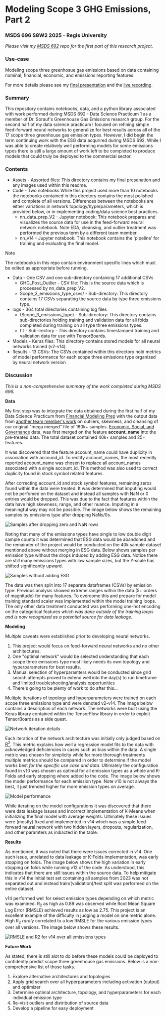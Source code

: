 # Modeling Scope 3 GHG Emissions, Part 2 
### MSDS 696 S8W2 2025 - Regis University

*Please visit my [MSDS 692](https://github.com/JusSnP/MSDS692_GHG) repo for the first part of this research project.*

### Use-case

Modeling scope three greenhosue gas emissions based on data containing nominal, financial, economic, and emissions reporting features.

For more details please see my [final presentation](/Assets/GHG_MSDS696.pptx) and the [live recording](https://github.com/Regis-University-Data-Science/Practicum-Showcase).
 
### Summary  
This repository contains notebooks, data, and a python library associated with work performed during MSDS 692 - Data Science Practicum 1 as a member of Dr. Sorauf's Greenhouse Gas Emissions research group. For the second half of my data science practicum I focused on refining simple feed-forward neural networks to generalize for best results across all of the 17 scope three greenhouse gas emission types. However, I did begin the term continuing work with the ESG data acqurired during MSDS 692. While I was able to create relatively well performing models for _some_ emissions types there is still a large amount of work left to be completed to produce models that could truly be deployed to the commercial sector. 

### Contents

* Assets - Assorted files: This directory contains my final presenation and any images used within this readme.
* Code - Two notebooks
  While this project used more than 10 notebooks the notebooks contained in this directory contains the most polished and complete of all versions. Differences between the notebooks are either variations in network topology/hyperparameters, which is provided below, or in implementing coding/data science best practices.
    * nn_data_prep_V2 - Jupyter notebook: This notebook prepares and visualizes the source data for use in the feed-forward neural network notebook. Note EDA, cleansing, and outlier treatment was performed the previous term by a different team member. 
    * nn_v14 - Jupyter notebook: This notebook contains the 'pipeline' for training and evaluating the final model.
>[!NOTE]
>The notebooks in this repo contain environment specific lines which must be edited as appropriate before running.
* Data - One CSV and one sub-directory containing 17 additional CSVs 
    * GHG_Post_Outlier - CSV file: This is the source data which is processed by nn_data_prep_V2.
    * Scope_3_emissions_type_csvs/ - Sub-directory: This directory contains 17 CSVs separating the source data by type three emissions type. 
* logs - 364 total directories containing log files
    * (Scope_3_emissions_type) - Sub-directory: This directory contains sub-directories holding training and validation data for all folds completed during training on all type three emissions types.
    * fit - Sub-irectory - This directory contains timestamped training and validation data for use with TensorBoards.
* Models - Keras files: This directory contains stored models for all neural networks trained (v2-v14).
* Results - 13 CSVs: The CSVs contained within this directory hold metrics of model performance for each scope three emissions type organized by neural network version 

### Discussion

_This is a non-comprehensive summary of the work completed during MSDS 696._

**Data**

My first step was to integrate the data obtained during the first half of my Data Science Practicum from [Financial Modeling Prep](https://site.financialmodelingprep.com/) with the output data from [another team member's work](https://github.com/julieanneco/Scope3_Emissions) on outliers, skewness, and cleansing of our original "mega merged" file of 180k+ samples. [Economic, Social, and Governance](https://greenly.earth/en-us/blog/company-guide/what-is-esg-data-and-how-to-use-it) data, was first merged on the feature **account_name** into the pre-treated data. The total dataset contained 40k+ samples and 25+ features. 

It was discovered that the feature account_name could have duplicity in association with accound_id. To rectify account_names, the most recently reported account_name was chosen to replace all account_names associated with a single account_id. This method was also used to correct duplicity found in stock symbol related features. 

After correcting account_id and stock symbol features, remaining zeros found within the data were treated. It was determined that imputing would not be perfomed on the dataset and instead all samples with NaN or 0 entries would be dropped. This was due to the fact that features within the data have high skewness, range, and other nuance. Imputing in a meaningful way may not be possible. The image below shows the remaining samples by emissions type after dropping NaNs/0s.

![Samples after dropping zero and NaN rows](/Assets/counts_with_ESG.png)

Noting that many of the emissions types have single to low double digit sample counts it was determined that ESG data would be abandoned and the remainder of the project would be conducted on the 40k sample dataset mentioned above without merging in ESG data. Below shows samples per emission type without the drops induced by adding ESG data. Notice there are still many emissions types with low sample sizes, but the Y-scale has shifted significantly upward.

![Samples without adding ESG](/Assets/counts_withoutESG.png)

The data was then split into 17 separate dataframes (CSVs) by emission type. Previous analysis showed extreme ranges within the data (5+ orders of magnitude) for many features. To overcome this and prepare for model training standard scaler was implemented within the model training loops. The only other data treatment conducted was performing one-hot encoding on the categorical features _which was done outside of the training loops and is now recognized as a potential source for data leakage_.

**Modeling**

Multiple caveats were established prior to developing neural networks.

1) This project would focus on feed-forward neural networks and no other architectures.
2) One "optimal network" would be selected understanding that each scope three emissions type most likely needs its own topology and hyperparameters for best results.
3) Manual selection of hyperparamters would be conducted since grid search attempts proved to extend well into the day(s) to run timeframe and limited troubleshooting/analysis opportunities
4) There's going to be plenty of work to do after this...

Multiple iterations of topology and hyperparameters were trained on each scope three emissions type and were denoted v2-v14. The image below contains a description of each network. The networks were built using the Keras library contained within the TensorFlow library in order to exploit TensorBoards as a side quest. 
 
![Network iteration details](/Assets/networks.png)
 
Each iteration of the network architecture was initially only judged based on [R<sup>2</sup>](https://statisticsbyjim.com/glossary/r-squared/). This metric explains how well a regression model fits to the data with acknowledged deficiencies in cases such as bias within the data. A single metric was chosen for simplicity while for more thorough treatments multiple metrics should be compared in order to determine if the model works best _for the specific use case and data_. Ultimately the configuration found in v10 was chosen as optimal for all emission types as a whole and K-Folds and early stopping where added to the code. The image below shows the model performance for each emission type. Note v10 is not always the best, it just trended higher for more emission types on average.

![Model performance](/Assets/network_performance.png)

While iterating on the model configurations it was discovered that there were data leakage issues and incorrect implementation of K-Means when initializing the final model with average weights. Ultimately these issues were (mostly) fixed and implemented in v14 which was a simple feed-forward neural network with two hidden layers, dropouts, regularization, and other paramters as indiacted in the table. 

**Results**

As mentioned, it was noted that there were issues corrected in v14. One such issue, unrelated to data leakage or K-Folds implementation, was early stopping on folds. The image below shows the high variation in early stopping on folds while running v12 of the code. As understood, this indicates that there are still issues within the source data. To help mitigate this in v14 the initial test set containing all samples from 2023 was not separated out and instead train/(validation)/test split was performed on the entire dataset. 

v14 performed well for select emission types depending on which metric was examined. R<sub>2</sub> as high as 0.88 was observed while Root Mean Square Log Error (RMSLE) achieved results as low as 2.75. This project is an excellent example of the difficulty in judging a model on one metric alone. High R<sub>2</sub> _rarely_ correlated to a low RMSLE for the various emission types over all versions. The image below shows these results.

![RMSLE and R<sub>2</sub> for v14 over all emissions types](/Assets/v14rmsleR2.png)

**Future Work**

As stated, there is still alot to do before these models could be deployed to confidently predict scope three greenhouse gas emissions. Below is a non-comprehensive list of those tasks.

1) Explore alternative architectures and topologies
2) Apply grid search over all hyperparameters including activation (output) and optimizer
3) Determine optimal architecture, topology, and hyperparameters for each individual emission type
4) Re-visit outliers and distribution of source data
5) Develop a pipeline for easy deployment


